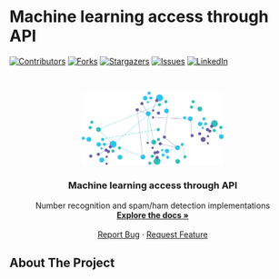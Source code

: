 
# Machine learning access through API
<!--
*** Thanks for checking out the Best-README-Template. If you have a suggestion
*** that would make this better, please fork the repo and create a pull request
*** or simply open an issue with the tag "enhancement".
*** Thanks again! Now go create something AMAZING! :D
***
***
***
*** To avoid retyping too much info. Do a search and replace for the following:
*** github_username, repo_name, twitter_handle, email, project_title, project_description
-->

<!-- PROJECT SHIELDS -->
<!--
*** I'm using markdown "reference style" links for readability.
*** Reference links are enclosed in brackets [ ] instead of parentheses ( ).
*** See the bottom of this document for the declaration of the reference variables
*** for contributors-url, forks-url, etc. This is an optional, concise syntax you may use. TEST
*** https://www.markdownguide.org/basic-syntax/#reference-style-links
-->
[![Contributors][contributors-shield]][contributors-url]
[![Forks][forks-shield]][forks-url]
[![Stargazers][stars-shield]][stars-url]
[![Issues][issues-shield]][issues-url]
[![LinkedIn][linkedin-shield]][linkedin-url]



<!-- PROJECT LOGO -->
<br />
<p align="center">
  <a href="https://github.com/kristopy/AI-API">
    <img src="assets/pngkey.com-particle-png-5104887.png" alt="Logo" width="250">
  </a>

  <h3 align="center">Machine learning access through API</h3>

  <p align="center">
    Number recognition and spam/ham detection implementations
    <br />
    <a href="https://github.com/kristopy/AI-API"><strong>Explore the docs »</strong></a>
    <br />
    <br />
    <a href="https://github.com/kristopy/AI-API/issues">Report Bug</a>
    ·
    <a href="https://github.com/kristopy/AI-API/issues">Request Feature</a>
  </p>
</p>

<!-- ABOUT THE PROJECT -->
## About The Project




<!-- MARKDOWN LINKS & IMAGES -->
<!-- https://www.markdownguide.org/basic-syntax/#reference-style-links -->
[contributors-shield]: https://img.shields.io/github/contributors/kristopy/repo.svg?style=for-the-badge
[contributors-url]: https://github.com/kristopy/AI-API/contributors
[forks-shield]: https://img.shields.io/github/forks/kristopy/repo.svg?style=for-the-badge
[forks-url]: https://github.com/kristopy/AI-API//network/members
[stars-shield]: https://img.shields.io/github/stars/kristopy/repo.svg?style=for-the-badge
[stars-url]: https://github.com/kristopy/AI-API//stargazers
[issues-shield]: https://img.shields.io/github/issues/kristopy/repo.svg?style=for-the-badge
[issues-url]: https://github.com/kristopy/AI-API//issues
<!-- [license-shield]: https://img.shields.io/github/license/kristopy/repo.svg?style=for-the-badge
[license-url]: https://github.com/kristopy/RaspberryPi_Real-Time-monitoring/blob/master/LICENSE.txt -->
[linkedin-shield]: https://img.shields.io/badge/-LinkedIn-black.svg?style=for-the-badge&logo=linkedin&colorB=555
[linkedin-url]: https://linkedin.com/in/kristofferwv
